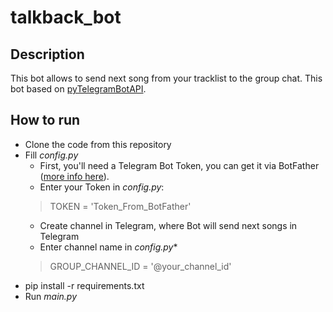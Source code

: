 # talkback_bot

## Description
This bot allows to send next song from your tracklist to the group chat.
This bot based on [pyTelegramBotAPI](https://github.com/eternnoir/pyTelegramBotAPI).


## How to run

* Clone the code from this repository
* Fill _config.py_
  * First, you'll need a Telegram Bot Token, you can get it via BotFather 
([more info here](https://core.telegram.org/bots)).  
  * Enter your Token in _config.py_:
  > TOKEN = 'Token_From_BotFather'
  * Create channel in Telegram, where Bot will send next songs in Telegram 
  * Enter channel name in _config.py_*
  > GROUP_CHANNEL_ID = '@your_channel_id'
* pip install -r requirements.txt
* Run _main.py_
